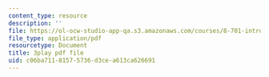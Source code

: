 ```yaml
---
content_type: resource
description: ''
file: https://ol-ocw-studio-app-qa.s3.amazonaws.com/courses/8-701-introduction-to-nuclear-and-particle-physics-fall-2020/c06ba71181575736d3cea613ca626691_JSlXpd9zm6Q.pdf
file_type: application/pdf
resourcetype: Document
title: 3play pdf file
uid: c06ba711-8157-5736-d3ce-a613ca626691
---
```

